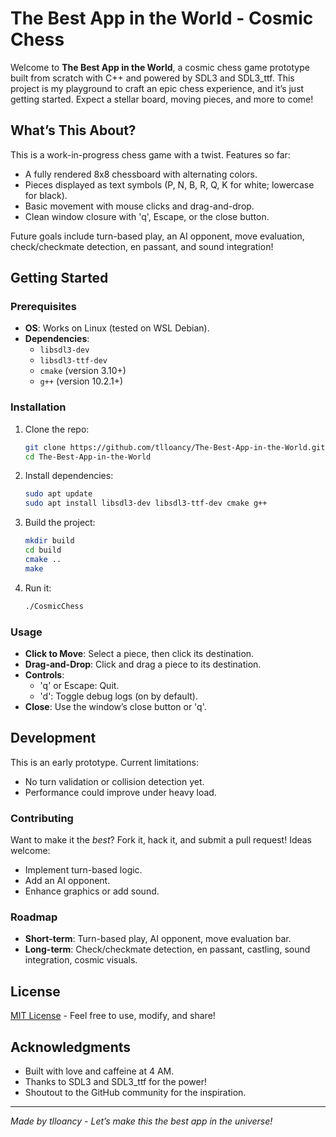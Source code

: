 # The Best App in the World - Cosmic Chess

Welcome to **The Best App in the World**, a cosmic chess game prototype built from scratch with C++ and powered by SDL3 and SDL3_ttf. This project is my playground to craft an epic chess experience, and it’s just getting started. Expect a stellar board, moving pieces, and more to come!

## What’s This About?
This is a work-in-progress chess game with a twist. Features so far:
- A fully rendered 8x8 chessboard with alternating colors.
- Pieces displayed as text symbols (P, N, B, R, Q, K for white; lowercase for black).
- Basic movement with mouse clicks and drag-and-drop.
- Clean window closure with 'q', Escape, or the close button.

Future goals include turn-based play, an AI opponent, move evaluation, check/checkmate detection, en passant, and sound integration!

## Getting Started

### Prerequisites
- **OS**: Works on Linux (tested on WSL Debian).
- **Dependencies**:
  - `libsdl3-dev`
  - `libsdl3-ttf-dev`
  - `cmake` (version 3.10+)
  - `g++` (version 10.2.1+)

### Installation
1. Clone the repo:

   ```bash
   git clone https://github.com/tlloancy/The-Best-App-in-the-World.git
   cd The-Best-App-in-the-World
   ```
2. Install dependencies:

   ```bash
   sudo apt update
   sudo apt install libsdl3-dev libsdl3-ttf-dev cmake g++
   ```
3. Build the project:

   ```bash
   mkdir build
   cd build
   cmake ..
   make
   ```
4. Run it:

   ```bash
   ./CosmicChess
   ```
### Usage
- **Click to Move**: Select a piece, then click its destination.
- **Drag-and-Drop**: Click and drag a piece to its destination.
- **Controls**:
  - 'q' or Escape: Quit.
  - 'd': Toggle debug logs (on by default).
- **Close**: Use the window’s close button or 'q'.

## Development
This is an early prototype. Current limitations:
- No turn validation or collision detection yet.
- Performance could improve under heavy load.

### Contributing
Want to make it the *best*? Fork it, hack it, and submit a pull request! Ideas welcome:
- Implement turn-based logic.
- Add an AI opponent.
- Enhance graphics or add sound.

### Roadmap
- **Short-term**: Turn-based play, AI opponent, move evaluation bar.
- **Long-term**: Check/checkmate detection, en passant, castling, sound integration, cosmic visuals.

## License
[MIT License](LICENSE) - Feel free to use, modify, and share!

## Acknowledgments
- Built with love and caffeine at 4 AM.
- Thanks to SDL3 and SDL3_ttf for the power!
- Shoutout to the GitHub community for the inspiration.

---
*Made by tlloancy - Let’s make this the best app in the universe!*